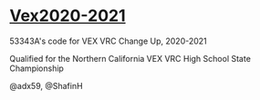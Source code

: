 # [Vex2020-2021](vrc-53343a.github.io/website/)

53343A's code for VEX VRC Change Up, 2020-2021

Qualified for the Northern California VEX VRC High School State Championship

@adx59, @ShafinH
